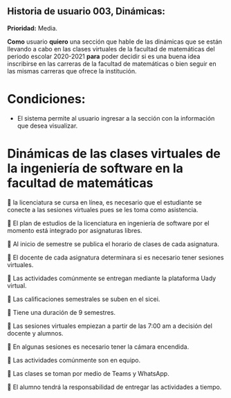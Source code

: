 ## Historia de usuario 003, Dinámicas:

**Prioridad:** Media.

**Como** usuario **quiero** una sección que hable de las dinámicas que se están llevando a cabo en las clases virtuales de la facultad de matemáticas del periodo 
escolar 2020-2021 **para** poder decidir si es una buena idea inscribirse en las carreras de la facultad de matemáticas o bien seguir en las mismas carreras que 
ofrece la institución.

# Condiciones:
- El sistema permite al usuario ingresar a la sección con la información que desea visualizar.

# Dinámicas de las clases virtuales de la ingeniería de software en la  facultad de matemáticas


	la licenciatura se cursa en línea, es necesario que el estudiante se conecte a las sesiones virtuales pues se les toma como asistencia.

	El plan de estudios de la licenciatura en ingeniería de software por el momento está integrado por asignaturas libres.

	Al inicio de semestre se publica el horario de clases de cada asignatura.

	El docente de cada asignatura determinara si es necesario tener sesiones virtuales. 

	Las actividades comúnmente se entregan mediante la plataforma Uady virtual. 

	Las calificaciones semestrales se suben en el sicei.

	Tiene una duración de 9 semestres. 

	Las sesiones virtuales empiezan a partir de las 7:00 am a decisión del docente y alumnos.

	En algunas sesiones es necesario tener la cámara encendida.

	Las actividades comúnmente son en equipo.

	Las clases se toman por medio de Teams y WhatsApp. 

	El alumno tendrá la responsabilidad de entregar las actividades a tiempo.

